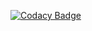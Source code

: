 [![Codacy Badge](https://app.codacy.com/project/badge/Grade/e180c6198b174311a5bb8cc7c2cd79b3)](https://app.codacy.com/gh/NicoMedula/Design-Patterns/dashboard?utm_source=gh&utm_medium=referral&utm_content=&utm_campaign=Badge_grade)